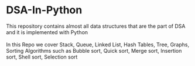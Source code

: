# DSA-In-Python
This repository contains almost all data structures that are the part of DSA and it is implemented with Python
<br><br>
In this Repo we cover Stack, Queue, Linked List, Hash Tables, Tree, Graphs, Sorting Algorithms such as Bubble sort, Quick sort, Merge sort, Insertion sort, Shell sort, Selection sort 

